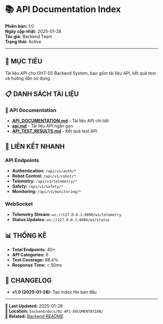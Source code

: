 # 📚 API Documentation Index

**Phiên bản:** 1.0  
**Ngày cập nhật:** 2025-01-28  
**Tác giả:** Backend Team  
**Trạng thái:** Active  

---

## 🎯 **MỤC TIÊU**
Tài liệu API cho OHT-50 Backend System, bao gồm tài liệu API, kết quả test và hướng dẫn sử dụng.

## 📋 **DANH SÁCH TÀI LIỆU**

### **📖 API Documentation**
- **[API_DOCUMENTATION.md](./API_DOCUMENTATION.md)** - Tài liệu API chi tiết
- **[api.md](./api.md)** - Tài liệu API ngắn gọn
- **[API_TEST_RESULTS.md](./API_TEST_RESULTS.md)** - Kết quả test API

## 🔗 **LIÊN KẾT NHANH**

### **API Endpoints**
- **Authentication:** `/api/v1/auth/*`
- **Robot Control:** `/api/v1/robot/*`
- **Telemetry:** `/api/v1/telemetry/*`
- **Safety:** `/api/v1/safety/*`
- **Monitoring:** `/api/v1/monitoring/*`

### **WebSocket**
- **Telemetry Stream:** `ws://127.0.0.1:8000/ws/telemetry`
- **Status Updates:** `ws://127.0.0.1:8000/ws/status`

## 📊 **THỐNG KÊ**
- **Total Endpoints:** 40+
- **API Categories:** 6
- **Test Coverage:** 98.4%
- **Response Time:** < 50ms

## 🔄 **CHANGELOG**
- **v1.0 (2025-01-28):** Tạo index file ban đầu

---

**📅 Last Updated:** 2025-01-28  
**📁 Location:** `backend/docs/01-API-DOCUMENTATION/`  
**🔗 Related:** [Backend README](../../README.md)
